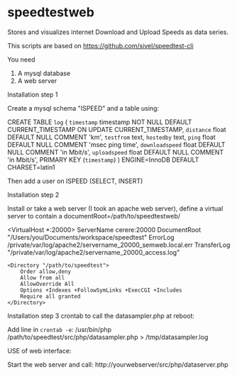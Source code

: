 # speedtestweb
Stores and visualizes internet Download and Upload Speeds as data series.

This scripts are based on https://github.com/sivel/speedtest-cli

You need

1. A mysql database
2. A web server



Installation step 1

Create a mysql schema "ISPEED" and a table using:

  CREATE TABLE `log` (
    `timestamp` timestamp NOT NULL DEFAULT CURRENT_TIMESTAMP ON UPDATE CURRENT_TIMESTAMP,
    `distance` float DEFAULT NULL COMMENT 'km',
    `testfrom` text,
    `hostedby` text,
    `ping` float DEFAULT NULL COMMENT 'msec ping time',
    `downloadspeed` float DEFAULT NULL COMMENT 'in Mbit/s',
    `uploadspeed` float DEFAULT NULL COMMENT 'in Mbit/s',
    PRIMARY KEY (`timestamp`)
  ) ENGINE=InnoDB DEFAULT CHARSET=latin1

Then add a user on ISPEED (SELECT, INSERT)



Installation step 2

Install or take a web server (I took an apache web server), define a virtual server to contain a
documentRoot=/path/to/speedtestweb/

  <VirtualHost *:20000>
    ServerName cerere:20000
    DocumentRoot "/Users/you/Documents/workspace/speedtest"
    ErrorLog /private/var/log/apache2/servername_20000_semweb.local.err
    TransferLog "/private/var/log/apache2/servername_20000_access.log"

    <Directory "/path/to/speedtest">
        Order allow,deny
        Allow from all
        AllowOverride All
        Options +Indexes +FollowSymLinks +ExecCGI +Includes
        Require all granted
    </Directory>
  </VirtualHost>



Installation step 3
crontab to call the datasampler.php at reboot:

Add line in `crontab -e`:
/usr/bin/php /path/to/speedtest/src/php/datasampler.php > /tmp/datasampler.log




USE of web interface:

Start the web server and call:  http://yourwebserver/src/php/dataserver.php
